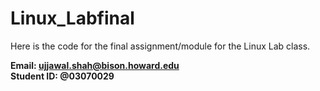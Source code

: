 # Linux_Labfinal
Here is the code for the final assignment/module for the Linux Lab class.


**Email: ujjawal.shah@bison.howard.edu**<br>
**Student ID: @03070029**
